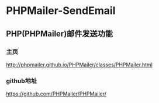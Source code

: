 # PHPMailer-SendEmail
## PHP(PHPMailer)邮件发送功能

### 主页
http://phpmailer.github.io/PHPMailer/classes/PHPMailer.html

### github地址
https://github.com/PHPMailer/PHPMailer/

